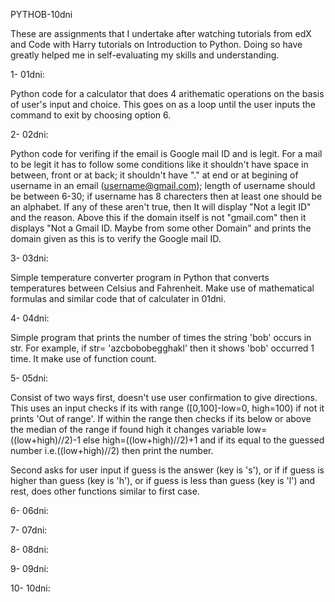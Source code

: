 PYTHOB-10dni

These are assignments that I undertake after watching tutorials from edX and Code with Harry tutorials on Introduction to Python. Doing so have greatly helped me in self-evaluating my skills and understanding.

1- 01dni: 

Python code for a calculator that does 4 arithematic operations on the basis of user's input and choice. This goes on as a loop until the user inputs the command to exit by choosing option 6.

2- 02dni:

Python code for verifing if the email is Google mail ID and is legit. For a mail to be legit it has to follow some conditions like it shouldn't have space in between, front or at back; it shouldn't 
have "." at end or at begining of username in an email (username@gmail.com); length of username should be between 6-30; if username has 8 charecters then at least one should be an alphabet. If any of 
these aren't true, then It will display "Not a legit ID" and the reason. Above this if the domain itself is not "gmail.com" then it displays "Not a Gmail ID. Maybe from some other Domain" and prints the 
domain given as  this is to verify the Google mail ID.

3- 03dni:

Simple temperature converter program in Python that converts temperatures between Celsius and Fahrenheit. Make use of mathematical formulas and  similar code that of calculater in 01dni.

4- 04dni:

Simple program that prints the number of times the string 'bob' occurs in str. For example, if str= 'azcbobobegghakl' then it shows 'bob' occurred 1 time. It make use of function count.

5- 05dni:

Consist of two ways first, doesn't use user confirmation to give directions. This uses an input checks if its with range ([0,100]-low=0, high=100) if not it prints 'Out of range'. If within the range then 
checks if its below or above the median of the range if found high it changes variable low=((low+high)//2)-1 else high=((low+high)//2)+1 and if its equal to the guessed number i.e.((low+high)//2) then 
print the number.

Second asks for user input if guess is the answer (key is 's'), or if if guess is higher than guess (key is 'h'), or if guess is less than guess (key is 'l') and rest, does other functions similar to first 
case.

6- 06dni:

7- 07dni:

8- 08dni:

9- 09dni:

10- 10dni:
